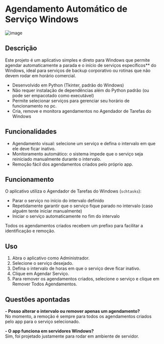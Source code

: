 # Agendamento Automático de Serviço Windows
![image](https://github.com/user-attachments/assets/bf0c8f6f-75af-4f5f-96ec-1c3bd7c4d69b)

## Descrição
Este projeto é um aplicativo simples e direto para Windows que permite agendar automaticamente a parada e o início de serviços específicos** do Windows, ideal para serviços de backup corporativo ou rotinas que não devem rodar em horário comercial.
- Desenvolvido em Python (Tkinter, padrão do Windows)
- Não requer instalação de dependências além do Python padrão (ou pode ser empacotado como executável)
- Permite selecionar serviços para gerenciar seu horário de funcionamento no pc.
- Cria, remove e monitora agendamentos no Agendador de Tarefas do Windows

## Funcionalidades
- Agendamento visual: selecione um serviço e defina o intervalo em que ele deve ficar inativo.
- Monitoramento automático: o sistema impede que o serviço seja reiniciado manualmente durante o intervalo.
- Remoção fácil dos agendamentos criados pelo próprio app.

## Funcionamento
O aplicativo utiliza o Agendador de Tarefas do Windows (`schtasks`):
- Parar o serviço no início do intervalo definido
- Repetidamente garantir que o serviço fique parado no intervalo (caso alguém tente iniciar manualmente)
- Iniciar o serviço automaticamente no fim do intervalo

Todos os agendamentos criados recebem um prefixo para facilitar a identificação e remoção.

## Uso
1. Abra o aplicativo como Administrador.
2. Selecione o serviço desejado.
3. Defina o intervalo de horas em que o serviço deve ficar inativo.
4. Clique em Agendar Serviço.
5. Para remover os agendamentos criados, selecione o serviço e clique em Remover Todos Agendamentos.

## Questões apontadas
**- Posso alterar o intervalo ou remover apenas um agendamento?**  
No momento, a remoção é sempre para todos os agendamentos criados pelo app para o serviço selecionado.

**- O app funciona em servidores Windows?**  
Sim, foi projetado justamente para rodar em ambiente de servidor.
